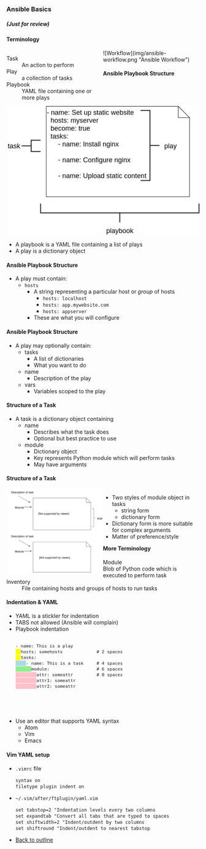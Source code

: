 ### Ansible Basics
##### (Just for review)


#### Terminology
<div style="width:50%;float:left;">
    <dl>
        <dt>Task      </dt> <dd>   An action to perform</dd>
        <dt>Play      </dt> <dd>   a collection of tasks</dd>
        <dt>Playbook</dt>   <dd> YAML file containing one or more plays</dd>
    </dl>
</div>
![Workflow](img/ansible-workflow.png "Ansible Workflow") <!-- .element: class="" style="width:50%;float:left" -->


#### Ansible Playbook Structure
![playbook-anatomy](img/playbook-anatomy.png "Playbook anatomy") <!-- .element: style="float:left" width="50%"-->

* A playbook is a YAML file containing a list of plays
* A play is a dictionary object


#### Ansible Playbook Structure
* A play must contain:
  * `hosts`
    * A string representing a particular host or _group_ of hosts
      * `hosts: localhost`
      * `hosts: app.mywebsite.com`
      * `hosts: appserver`
    * These are what you will configure


#### Ansible Playbook Structure

* A play may optionally contain:
   * tasks
     * A list of dictionaries
     * What you want to do
   * name
     * Description of the play
   * vars
     * Variables scoped to the play


#### Structure of a Task

* A task is a dictionary object containing
  * name 
    * Describes what the task does
    * Optional but best practice to use
  * module
    * Dictionary object
    * Key represents Python module which will perform tasks
    * May have arguments


#### Structure of a Task
<div style="width:50%;float:left;">
    <img src="img/playbook-task-anatomy.svg"/>
</div>
<div style="width:50%;float:left;">
    <ul>
        <li>
            Two styles of module object in tasks
            <ul>
                <li>string form</li>
                <li>dictionary form</li>
            </ul>
        </li>
        <li>
            Dictionary form is more suitable for complex arguments
        </li>
        <li>
            Matter of preference/style
        </li>
    </ul>
</div>


#### More Terminology
<dl>
                        <dt>Module    </dt> <dd>Blob of Python code which is executed to perform task</dd>
                        <dt>Inventory </dt> <dd>File containing hosts and groups of hosts to run tasks</dd>
                    </dl>


#### Indentation & YAML
* <!-- .element: class="fragment" data-fragment-index="0" -->YAML is a stickler for indentation
* <!-- .element: class="fragment" data-fragment-index="1" -->TABS not allowed (Ansible will complain)
* <!-- .element: class="fragment" data-fragment-index="2" -->Playbook indentation
  <pre style="font-size:10pt;"><code data-trim data-noescape>
  - name: This is a play
  <mark>  </mark>hosts: somehosts             # 2 spaces
  <mark>  </mark>tasks:
  <mark style="background-color:lightblue">    </mark>- name: This is a task     # 4 spaces
  <mark style="background-color:lightgreen">      </mark>module:                  # 6 spaces
  <mark style="background-color:pink">        </mark>attr: someattr         # 8 spaces
  <mark style="background-color:pink">        </mark>attr1: someattr
  <mark style="background-color:pink">        </mark>attr2: someattr
</code></pre>
* <!-- .element: class="fragment" data-fragment-index="3" -->Use an editor that supports YAML syntax
  - Atom
  - Vim
  - Emacs


#### Vim YAML setup
* `.vimrc` file
  ```
  syntax on
  filetype plugin indent on
  ```
* `~/.vim/after/ftplugin/yaml.vim`
  ```
  set tabstop=2 "Indentation levels every two columns
  set expandtab "Convert all tabs that are typed to spaces
  set shiftwidth=2 "Indent/outdent by two columns
  set shiftround "Indent/outdent to nearest tabstop
  ```
  <!-- .element: style="font-size:11pt;"  -->



* [Back to outline](course-outline.md)
